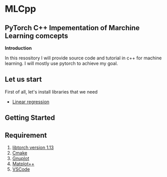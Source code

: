 # MLCpp
PyTorch C++ Impementation of Marchine Learning comcepts
------------------------
**Introduction**

In this resository I will provide source code and tutorial in c++ for machine learning.
I will mostly use pytorch to achieve my goal.

Let us start
----------

First of all, let's install libraries that we need
* [Linear regression](https://github.com/Kpessou2003/MLCpp/blob/main/tutorials/linear_regression/linear_regression.md)

Getting Started
------------
Requirement
----------

1. [libtorch version 1.13](/)
2. [Cmake](/)
3. [Gnuplot](http://www.gnuplot.info/)
4. [Matplot++](/)
5. [VSCode](/)

